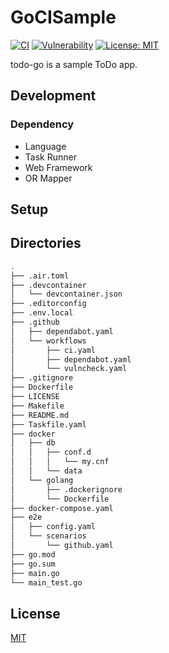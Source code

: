 # GoCISample

[![CI](https://github.com/w40141/todo-go/actions/workflows/ci.yaml/badge.svg?branch=main)](https://github.com/w40141/todo-go/actions/workflows/ci.yaml)
[![Vulnerability](https://github.com/w40141/todo-go/actions/workflows/vulncheck.yaml/badge.svg?branch=main)](https://github.com/w40141/todo-go/actions/workflows/vulncheck.yaml)
[![License: MIT](https://img.shields.io/badge/License-MIT-blue.svg)](https://github.com/w40141/todo-go/blob/main/LICENSE)

todo-go is a sample ToDo app.

## Development

### Dependency

- Language
- Task Runner
- Web Framework
- OR Mapper

## Setup

## Directories

```sh
.
├── .air.toml
├── .devcontainer
│   └── devcontainer.json
├── .editorconfig
├── .env.local
├── .github
│   ├── dependabot.yaml
│   └── workflows
│       ├── ci.yaml
│       ├── dependabot.yaml
│       └── vulncheck.yaml
├── .gitignore
├── Dockerfile
├── LICENSE
├── Makefile
├── README.md
├── Taskfile.yaml
├── docker
│   ├── db
│   │   ├── conf.d
│   │   │   └── my.cnf
│   │   └── data
│   └── golang
│       ├── .dockerignore
│       └── Dockerfile
├── docker-compose.yaml
├── e2e
│   ├── config.yaml
│   └── scenarios
│       └── github.yaml
├── go.mod
├── go.sum
├── main.go
└── main_test.go
```

## License

[MIT](https://github.com/w40141/todo-go/blob/master/LICENSE)

